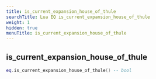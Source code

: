 ```yaml
---
title: is_current_expansion_house_of_thule
searchTitle: Lua EQ is_current_expansion_house_of_thule
weight: 1
hidden: true
menuTitle: is_current_expansion_house_of_thule
---
```

## is_current_expansion_house_of_thule
```lua
eq.is_current_expansion_house_of_thule() -- bool
```